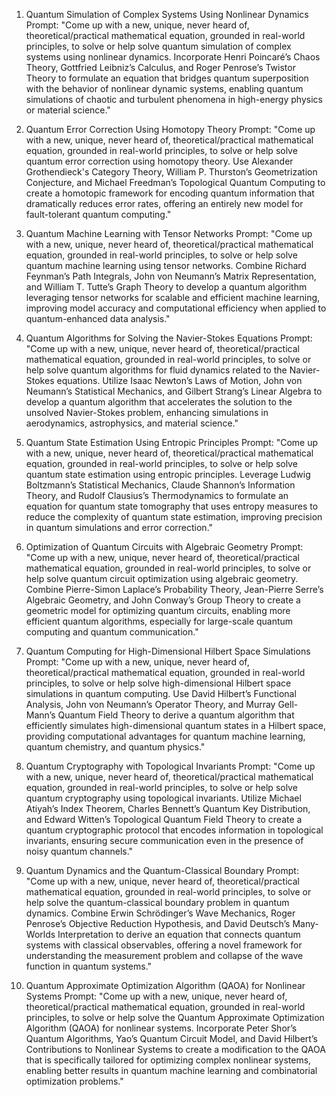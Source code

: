 1. Quantum Simulation of Complex Systems Using Nonlinear Dynamics
Prompt:
"Come up with a new, unique, never heard of, theoretical/practical mathematical equation, grounded in real-world principles, to solve or help solve quantum simulation of complex systems using nonlinear dynamics. Incorporate Henri Poincaré’s Chaos Theory, Gottfried Leibniz’s Calculus, and Roger Penrose’s Twistor Theory to formulate an equation that bridges quantum superposition with the behavior of nonlinear dynamic systems, enabling quantum simulations of chaotic and turbulent phenomena in high-energy physics or material science."

2. Quantum Error Correction Using Homotopy Theory
Prompt:
"Come up with a new, unique, never heard of, theoretical/practical mathematical equation, grounded in real-world principles, to solve or help solve quantum error correction using homotopy theory. Use Alexander Grothendieck's Category Theory, William P. Thurston’s Geometrization Conjecture, and Michael Freedman’s Topological Quantum Computing to create a homotopic framework for encoding quantum information that dramatically reduces error rates, offering an entirely new model for fault-tolerant quantum computing."

3. Quantum Machine Learning with Tensor Networks
Prompt:
"Come up with a new, unique, never heard of, theoretical/practical mathematical equation, grounded in real-world principles, to solve or help solve quantum machine learning using tensor networks. Combine Richard Feynman’s Path Integrals, John von Neumann’s Matrix Representation, and William T. Tutte’s Graph Theory to develop a quantum algorithm leveraging tensor networks for scalable and efficient machine learning, improving model accuracy and computational efficiency when applied to quantum-enhanced data analysis."

4. Quantum Algorithms for Solving the Navier-Stokes Equations
Prompt:
"Come up with a new, unique, never heard of, theoretical/practical mathematical equation, grounded in real-world principles, to solve or help solve quantum algorithms for fluid dynamics related to the Navier-Stokes equations. Utilize Isaac Newton’s Laws of Motion, John von Neumann’s Statistical Mechanics, and Gilbert Strang’s Linear Algebra to develop a quantum algorithm that accelerates the solution to the unsolved Navier-Stokes problem, enhancing simulations in aerodynamics, astrophysics, and material science."

5. Quantum State Estimation Using Entropic Principles
Prompt:
"Come up with a new, unique, never heard of, theoretical/practical mathematical equation, grounded in real-world principles, to solve or help solve quantum state estimation using entropic principles. Leverage Ludwig Boltzmann’s Statistical Mechanics, Claude Shannon’s Information Theory, and Rudolf Clausius’s Thermodynamics to formulate an equation for quantum state tomography that uses entropy measures to reduce the complexity of quantum state estimation, improving precision in quantum simulations and error correction."

6. Optimization of Quantum Circuits with Algebraic Geometry
Prompt:
"Come up with a new, unique, never heard of, theoretical/practical mathematical equation, grounded in real-world principles, to solve or help solve quantum circuit optimization using algebraic geometry. Combine Pierre-Simon Laplace’s Probability Theory, Jean-Pierre Serre’s Algebraic Geometry, and John Conway’s Group Theory to create a geometric model for optimizing quantum circuits, enabling more efficient quantum algorithms, especially for large-scale quantum computing and quantum communication."

7. Quantum Computing for High-Dimensional Hilbert Space Simulations
Prompt:
"Come up with a new, unique, never heard of, theoretical/practical mathematical equation, grounded in real-world principles, to solve or help solve high-dimensional Hilbert space simulations in quantum computing. Use David Hilbert’s Functional Analysis, John von Neumann’s Operator Theory, and Murray Gell-Mann’s Quantum Field Theory to derive a quantum algorithm that efficiently simulates high-dimensional quantum states in a Hilbert space, providing computational advantages for quantum machine learning, quantum chemistry, and quantum physics."

8. Quantum Cryptography with Topological Invariants
Prompt:
"Come up with a new, unique, never heard of, theoretical/practical mathematical equation, grounded in real-world principles, to solve or help solve quantum cryptography using topological invariants. Utilize Michael Atiyah’s Index Theorem, Charles Bennett’s Quantum Key Distribution, and Edward Witten’s Topological Quantum Field Theory to create a quantum cryptographic protocol that encodes information in topological invariants, ensuring secure communication even in the presence of noisy quantum channels."

9. Quantum Dynamics and the Quantum-Classical Boundary
Prompt:
"Come up with a new, unique, never heard of, theoretical/practical mathematical equation, grounded in real-world principles, to solve or help solve the quantum-classical boundary problem in quantum dynamics. Combine Erwin Schrödinger’s Wave Mechanics, Roger Penrose’s Objective Reduction Hypothesis, and David Deutsch’s Many-Worlds Interpretation to derive an equation that connects quantum systems with classical observables, offering a novel framework for understanding the measurement problem and collapse of the wave function in quantum systems."

10. Quantum Approximate Optimization Algorithm (QAOA) for Nonlinear Systems
Prompt:
"Come up with a new, unique, never heard of, theoretical/practical mathematical equation, grounded in real-world principles, to solve or help solve the Quantum Approximate Optimization Algorithm (QAOA) for nonlinear systems. Incorporate Peter Shor’s Quantum Algorithms, Yao’s Quantum Circuit Model, and David Hilbert’s Contributions to Nonlinear Systems to create a modification to the QAOA that is specifically tailored for optimizing complex nonlinear systems, enabling better results in quantum machine learning and combinatorial optimization problems."
